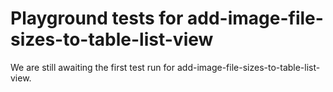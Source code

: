 # Playground tests for add-image-file-sizes-to-table-list-view
We are still awaiting the first test run for add-image-file-sizes-to-table-list-view.
